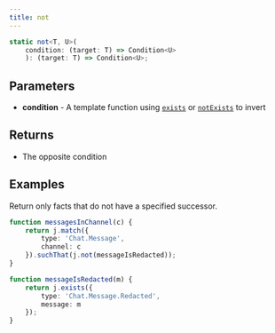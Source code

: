 ```yaml
---
title: not
---
```


```typescript
static not<T, U>(
    condition: (target: T) => Condition<U>
    ): (target: T) => Condition<U>;
```

## Parameters

* **condition** - A template function using [`exists`](./exists) or [`notExists`](./not-exists) to invert

## Returns

* The opposite condition

## Examples

Return only facts that do not have a specified successor.

```typescript
function messagesInChannel(c) {
    return j.match({
        type: 'Chat.Message',
        channel: c
    }).suchThat(j.not(messageIsRedacted));
}

function messageIsRedacted(m) {
    return j.exists({
        type: 'Chat.Message.Redacted',
        message: m
    });
}
```